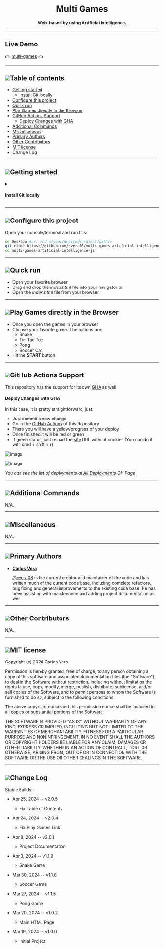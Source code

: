 <h1 align="center">Multi Games</h1>

<h4 align="center">Web-based by using Artificial Intelligence.</h4>

---

## Live Demo

:point_right: [multi-games][Demo] :point_left:

[Demo]: https://cvera08.github.io/multi-games-artificial-intelligence-js/

---

## [![](https://i.ibb.co/2kHmnLX/image.png)](#table-of-contents)Table of contents
- [Getting started](#getting-started)
   - [Install Git locally](#install-git-locally)
- [Configure this project](#configure-this-project)
- [Quick run](#quick-run)
- [Play Games directly in the Browser](#play-games-directly-in-the-browser)
- [GitHub Actions Support](#github-actions-support)
   - [Deploy Changes with GHA](#deploy-changes-with-GHA)
- [Additional Commands](#additional-commands)
- [Miscellaneous](#miscellaneous)
- [Primary Authors](#primary-authors)
- [Other Contributors](#other-contributors)
- [MIT license](#mit-license)
- [Change Log](#change-log)

___

## [![](https://i.ibb.co/2kHmnLX/image.png)](#getting-started)Getting started

<details>

<summary>

#### Install Git locally
</summary>  

<br/>
You can follow one of these links:  
<br/>

|    Option           |              Link                                                |                          Command                      |
| ------------------- | ---------------------------------------------------------------- | ----------------------------------------------------- |
| ***Windows, Linux, Mac***| [git-scm.com/Getting-Started-Installing-Git](https://git-scm.com/book/en/v2/Getting-Started-Installing-Git)|  _use the [Link](https://git-scm.com/book/en/v2/Getting-Started-Installing-Git) depending on your OS_        |
| ***Homebrew***      | [atlassian.com/install-git](https://www.atlassian.com/git/tutorials/install-git)         | `brew install git`            |

</details>  

___

## [![](https://i.ibb.co/2kHmnLX/image.png)](#configure-this-project)Configure this project

Open your console/terminal and run this: 

```sh
cd Desktop #or: >cd </your/desired/project/path/> 
git clone https://github.com/cvera08/multi-games-artificial-intelligence-js.git
cd multi-games-artificial-intelligence-js
```

___

## [![](https://i.ibb.co/2kHmnLX/image.png)](#quick-run)Quick run

- Open your favorite browser
- Drag and drop the _index.html_ file into your navigator or
- Open the _index.html_ file from your browser
___

## [![](https://i.ibb.co/2kHmnLX/image.png)](#play-games-directly-in-the-browser)Play Games directly in the Browser

- Once you open the games in your browser
- Choose your favorite game. The options are:
   - Snake
   - Tic Tac Toe
   - Pong
   - Soccer Car
- Hit the **START** button
___

## [![](https://i.ibb.co/2kHmnLX/image.png)](#github-actions-support)GitHub Actions Support

This repository has the support for its own [GHA](https://github.com/cvera08/multi-games-artificial-intelligence-js/actions) as well

#### Deploy Changes with GHA

In this case, it is pretty straightforward, just:

- Just commit a new change
- Go to the [GitHub Actions](https://github.com/cvera08/multi-games-artificial-intelligence-js/actions) of this Repository
- There you will have a yellow/progress of your deploy
- Once finished it will be red or green
- If green status, just reload the [site][Demo] URL without cookies (You can do it with cmd + shift + r)

![image](https://github.com/cvera08/multi-games-artificial-intelligence-js/assets/28716586/37072471-74c9-47d4-a036-4200e38e3fa5)

![image](https://github.com/cvera08/multi-games-artificial-intelligence-js/assets/28716586/093d2f16-cab6-4f97-aaad-fee36010a4e9)

_You can see the list of deployments at [All Deployments](https://github.com/cvera08/multi-games-artificial-intelligence-js/deployments) GH Page_

___

## [![](https://i.ibb.co/2kHmnLX/image.png)](#additional-commands)Additional Commands

N/A.

___

## [![](https://i.ibb.co/2kHmnLX/image.png)](#miscellaneous)Miscellaneous

N/A.

___

## [![](https://i.ibb.co/2kHmnLX/image.png)](#primary-authors)Primary Authors


* __[Carlos Vera](https://www.linkedin.com/in/carlos-vera-06a6b053)__

    [@cvera08](https://github.com/cvera08) is the current creator and maintainer of the code and has written much of the
    current code base, including complete refactors, bug fixing and general improvements to the existing code base.
    He has been assisting with maintenance and adding project documentation as well

___

## [![](https://i.ibb.co/2kHmnLX/image.png)](#other-contributors)Other Contributors


N/A.

___

## [![](https://i.ibb.co/2kHmnLX/image.png)](#mit-license)MIT license

Copyright (c) 2024 Carlos Vera

Permission is hereby granted, free of charge, to any person obtaining a copy of this software and associated documentation files (the "Software"), to deal in the Software without restriction, including without limitation the rights to use, copy, modify, merge, publish, distribute, sublicense, and/or sell copies of the Software, and to permit persons to whom the Software is furnished to do so, subject to the following conditions:

The above copyright notice and this permission notice shall be included in all copies or substantial portions of the Software.

THE SOFTWARE IS PROVIDED "AS IS", WITHOUT WARRANTY OF ANY KIND, EXPRESS OR IMPLIED, INCLUDING BUT NOT LIMITED TO THE WARRANTIES OF MERCHANTABILITY, FITNESS FOR A PARTICULAR PURPOSE AND NONINFRINGEMENT. IN NO EVENT SHALL THE AUTHORS OR COPYRIGHT HOLDERS BE LIABLE FOR ANY CLAIM, DAMAGES OR OTHER LIABILITY, WHETHER IN AN ACTION OF CONTRACT, TORT OR OTHERWISE, ARISING FROM, OUT OF OR IN CONNECTION WITH THE SOFTWARE OR THE USE OR OTHER DEALINGS IN THE SOFTWARE.

___

## [![](https://i.ibb.co/2kHmnLX/image.png)](#change-log)Change Log

Stable Builds:

* Apr 25, 2024 -- v2.0.5
  * Fix Table of Contents

* Apr 24, 2024 -- v2.0.4
  * Fix Play Games Link

* Apr 8, 2024 -- v2.0.1
  * Project Documentation

* Apr 3, 2024 -- v1.1.9
  * Snake Game

* Mar 30, 2024 -- v1.1.8
  * Soccer Game

* Mar 27, 2024 -- v1.1.5
  * Pong Game

* Mar 20, 2024 -- v1.0.2
  * Main HTML Page

* Mar 19, 2024 -- v1.0.0
  * Initial Project